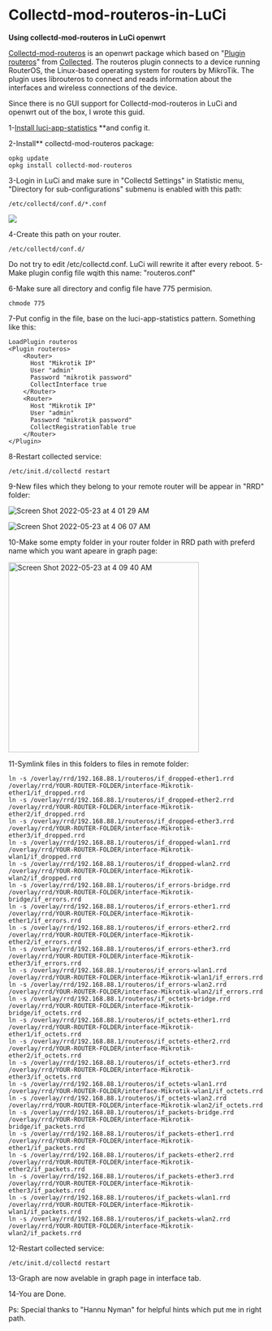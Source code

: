 # Collectd-mod-routeros-in-LuCi

**Using collectd-mod-routeros in LuCi openwrt**

[Collectd-mod-routeros](https://openwrt.org/packages/pkgdata_owrt19_7/collectd-mod-routeros) is an openwrt package which based on "[Plugin routeros](https://collectd.org/wiki/index.php/Plugin:RouterOS)" from [Collected](https://collectd.org/documentation/manpages/collectd.conf.5.shtml#plugin_routeros). The routeros plugin connects to a device running RouterOS, the Linux-based operating system for routers by MikroTik. The plugin uses librouteros to connect and reads information about the interfaces and wireless connections of the device.

Since there is no GUI support for Collectd-mod-routeros in LuCi and openwrt out of the box, I wrote this guid.

1-[Install luci-app-statistics](https://openwrt.org/docs/guide-user/luci/luci_app_statistics) **and config it.

2-Install** collectd-mod-routeros package:

```
opkg update
opkg install collectd-mod-routeros
```

3-Login in LuCi and make sure in "Collectd Settings" in Statistic menu, "Directory for sub-configurations" submenu is enabled with this path:

```
/etc/collectd/conf.d/*.conf
```

![](https://user-images.githubusercontent.com/22772774/169720327-7d9630a7-4884-4a79-a33a-e497dee364e8.png)

4-Create this path on your router.

```
/etc/collectd/conf.d/
```
Do not try to edit /etc/collectd.conf. LuCi will rewrite it after every reboot.
5-Make plugin config file wqith this name: "routeros.conf"

6-Make sure all directory and config file have 775 permision.

```
chmode 775
```

7-Put config in the file, base on the luci-app-statistics pattern. Something like this:

```
LoadPlugin routeros
<Plugin routeros>
    <Router>
      Host "Mikrotik IP"
      User "admin"
      Password "mikrotik password"
      CollectInterface true
    </Router>
    <Router>
      Host "Mikrotik IP"
      User "admin"
      Password "mikrotik password"
      CollectRegistrationTable true
    </Router>
</Plugin>
```
8-Restart collected service:
```
/etc/init.d/collectd restart
```
9-New files which they belong to your remote router will be appear in "RRD" folder:

![Screen Shot 2022-05-23 at 4 01 29 AM](https://user-images.githubusercontent.com/22772774/169721950-f1026902-73d4-46ed-8daf-521f6a9e2fb5.png)

![Screen Shot 2022-05-23 at 4 06 07 AM](https://user-images.githubusercontent.com/22772774/169721968-7847e49a-526f-4360-9143-0ed840cfaf03.png)


10-Make some empty folder in your router folder in RRD path with preferd name which you want apeare in graph page:

<img width="375" alt="Screen Shot 2022-05-23 at 4 09 40 AM" src="https://user-images.githubusercontent.com/22772774/169721979-02f6cf38-b0d0-486d-b585-195aeff774ce.png">


11-Symlink files in this folders to files in remote folder:
```
ln -s /overlay/rrd/192.168.88.1/routeros/if_dropped-ether1.rrd /overlay/rrd/YOUR-ROUTER-FOLDER/interface-Mikrotik-ether1/if_dropped.rrd
ln -s /overlay/rrd/192.168.88.1/routeros/if_dropped-ether2.rrd /overlay/rrd/YOUR-ROUTER-FOLDER/interface-Mikrotik-ether2/if_dropped.rrd
ln -s /overlay/rrd/192.168.88.1/routeros/if_dropped-ether3.rrd /overlay/rrd/YOUR-ROUTER-FOLDER/interface-Mikrotik-ether3/if_dropped.rrd
ln -s /overlay/rrd/192.168.88.1/routeros/if_dropped-wlan1.rrd /overlay/rrd/YOUR-ROUTER-FOLDER/interface-Mikrotik-wlan1/if_dropped.rrd
ln -s /overlay/rrd/192.168.88.1/routeros/if_dropped-wlan2.rrd /overlay/rrd/YOUR-ROUTER-FOLDER/interface-Mikrotik-wlan2/if_dropped.rrd
ln -s /overlay/rrd/192.168.88.1/routeros/if_errors-bridge.rrd /overlay/rrd/YOUR-ROUTER-FOLDER/interface-Mikrotik-bridge/if_errors.rrd
ln -s /overlay/rrd/192.168.88.1/routeros/if_errors-ether1.rrd /overlay/rrd/YOUR-ROUTER-FOLDER/interface-Mikrotik-ether1/if_errors.rrd
ln -s /overlay/rrd/192.168.88.1/routeros/if_errors-ether2.rrd /overlay/rrd/YOUR-ROUTER-FOLDER/interface-Mikrotik-ether2/if_errors.rrd
ln -s /overlay/rrd/192.168.88.1/routeros/if_errors-ether3.rrd /overlay/rrd/YOUR-ROUTER-FOLDER/interface-Mikrotik-ether3/if_errors.rrd
ln -s /overlay/rrd/192.168.88.1/routeros/if_errors-wlan1.rrd /overlay/rrd/YOUR-ROUTER-FOLDER/interface-Mikrotik-wlan1/if_errors.rrd
ln -s /overlay/rrd/192.168.88.1/routeros/if_errors-wlan2.rrd /overlay/rrd/YOUR-ROUTER-FOLDER/interface-Mikrotik-wlan2/if_errors.rrd
ln -s /overlay/rrd/192.168.88.1/routeros/if_octets-bridge.rrd /overlay/rrd/YOUR-ROUTER-FOLDER/interface-Mikrotik-bridge/if_octets.rrd
ln -s /overlay/rrd/192.168.88.1/routeros/if_octets-ether1.rrd /overlay/rrd/YOUR-ROUTER-FOLDER/interface-Mikrotik-ether1/if_octets.rrd
ln -s /overlay/rrd/192.168.88.1/routeros/if_octets-ether2.rrd /overlay/rrd/YOUR-ROUTER-FOLDER/interface-Mikrotik-ether2/if_octets.rrd
ln -s /overlay/rrd/192.168.88.1/routeros/if_octets-ether3.rrd /overlay/rrd/YOUR-ROUTER-FOLDER/interface-Mikrotik-ether3/if_octets.rrd
ln -s /overlay/rrd/192.168.88.1/routeros/if_octets-wlan1.rrd /overlay/rrd/YOUR-ROUTER-FOLDER/interface-Mikrotik-wlan1/if_octets.rrd
ln -s /overlay/rrd/192.168.88.1/routeros/if_octets-wlan2.rrd /overlay/rrd/YOUR-ROUTER-FOLDER/interface-Mikrotik-wlan2/if_octets.rrd
ln -s /overlay/rrd/192.168.88.1/routeros/if_packets-bridge.rrd /overlay/rrd/YOUR-ROUTER-FOLDER/interface-Mikrotik-bridge/if_packets.rrd
ln -s /overlay/rrd/192.168.88.1/routeros/if_packets-ether1.rrd /overlay/rrd/YOUR-ROUTER-FOLDER/interface-Mikrotik-ether1/if_packets.rrd
ln -s /overlay/rrd/192.168.88.1/routeros/if_packets-ether2.rrd /overlay/rrd/YOUR-ROUTER-FOLDER/interface-Mikrotik-ether2/if_packets.rrd
ln -s /overlay/rrd/192.168.88.1/routeros/if_packets-ether3.rrd /overlay/rrd/YOUR-ROUTER-FOLDER/interface-Mikrotik-ether3/if_packets.rrd
ln -s /overlay/rrd/192.168.88.1/routeros/if_packets-wlan1.rrd /overlay/rrd/YOUR-ROUTER-FOLDER/interface-Mikrotik-wlan1/if_packets.rrd
ln -s /overlay/rrd/192.168.88.1/routeros/if_packets-wlan2.rrd /overlay/rrd/YOUR-ROUTER-FOLDER/interface-Mikrotik-wlan2/if_packets.rrd
```
12-Restart collected service:
```
/etc/init.d/collectd restart
```
13-Graph are now avelable in graph page in interface tab.

14-You are Done.

Ps: Special thanks to "Hannu Nyman" for helpful hints which put me in right path.
